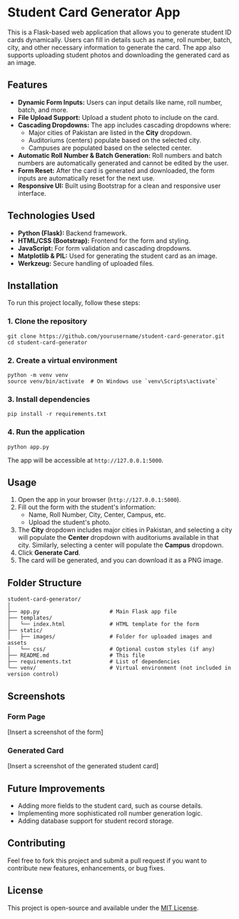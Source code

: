 <!DOCTYPE html>
<html lang="en">
<head>
    <meta charset="UTF-8">
    <meta name="viewport" content="width=device-width, initial-scale=1.0">
</head>
<body>

<h1>Student Card Generator App</h1>

<p>This is a Flask-based web application that allows you to generate student ID cards dynamically. Users can fill in details such as name, roll number, batch, city, and other necessary information to generate the card. The app also supports uploading student photos and downloading the generated card as an image.</p>

<h2>Features</h2>
<ul>
    <li><strong>Dynamic Form Inputs:</strong> Users can input details like name, roll number, batch, and more.</li>
    <li><strong>File Upload Support:</strong> Upload a student photo to include on the card.</li>
    <li><strong>Cascading Dropdowns:</strong> The app includes cascading dropdowns where:
        <ul>
            <li>Major cities of Pakistan are listed in the <strong>City</strong> dropdown.</li>
            <li>Auditoriums (centers) populate based on the selected city.</li>
            <li>Campuses are populated based on the selected center.</li>
        </ul>
    </li>
    <li><strong>Automatic Roll Number &amp; Batch Generation:</strong> Roll numbers and batch numbers are automatically generated and cannot be edited by the user.</li>
    <li><strong>Form Reset:</strong> After the card is generated and downloaded, the form inputs are automatically reset for the next use.</li>
    <li><strong>Responsive UI:</strong> Built using Bootstrap for a clean and responsive user interface.</li>
</ul>

<h2>Technologies Used</h2>
<ul>
    <li><strong>Python (Flask):</strong> Backend framework.</li>
    <li><strong>HTML/CSS (Bootstrap):</strong> Frontend for the form and styling.</li>
    <li><strong>JavaScript:</strong> For form validation and cascading dropdowns.</li>
    <li><strong>Matplotlib &amp; PIL:</strong> Used for generating the student card as an image.</li>
    <li><strong>Werkzeug:</strong> Secure handling of uploaded files.</li>
</ul>

<h2>Installation</h2>

<p>To run this project locally, follow these steps:</p>

<h3>1. Clone the repository</h3>
<pre><code>git clone https://github.com/yourusername/student-card-generator.git
cd student-card-generator
</code></pre>

<h3>2. Create a virtual environment</h3>
<pre><code>python -m venv venv
source venv/bin/activate  # On Windows use `venv\Scripts\activate`
</code></pre>

<h3>3. Install dependencies</h3>
<pre><code>pip install -r requirements.txt
</code></pre>

<h3>4. Run the application</h3>
<pre><code>python app.py
</code></pre>

<p>The app will be accessible at <code>http://127.0.0.1:5000</code>.</p>

<h2>Usage</h2>
<ol>
    <li>Open the app in your browser (<code>http://127.0.0.1:5000</code>).</li>
    <li>Fill out the form with the student's information:
        <ul>
            <li>Name, Roll Number, City, Center, Campus, etc.</li>
            <li>Upload the student's photo.</li>
        </ul>
    </li>
    <li>The <strong>City</strong> dropdown includes major cities in Pakistan, and selecting a city will populate the <strong>Center</strong> dropdown with auditoriums available in that city. Similarly, selecting a center will populate the <strong>Campus</strong> dropdown.</li>
    <li>Click <strong>Generate Card</strong>.</li>
    <li>The card will be generated, and you can download it as a PNG image.</li>
</ol>

<h2>Folder Structure</h2>

<pre><code>student-card-generator/
│
├── app.py                      # Main Flask app file
├── templates/
│   └── index.html              # HTML template for the form
├── static/
│   ├── images/                 # Folder for uploaded images and assets
│   └── css/                    # Optional custom styles (if any)
├── README.md                   # This file
├── requirements.txt            # List of dependencies
└── venv/                       # Virtual environment (not included in version control)
</code></pre>

<h2>Screenshots</h2>

<h3>Form Page</h3>
<p>[Insert a screenshot of the form]</p>

<h3>Generated Card</h3>
<p>[Insert a screenshot of the generated student card]</p>

<h2>Future Improvements</h2>
<ul>
    <li>Adding more fields to the student card, such as course details.</li>
    <li>Implementing more sophisticated roll number generation logic.</li>
    <li>Adding database support for student record storage.</li>
</ul>

<h2>Contributing</h2>
<p>Feel free to fork this project and submit a pull request if you want to contribute new features, enhancements, or bug fixes.</p>

<h2>License</h2>
<p>This project is open-source and available under the <a href="LICENSE">MIT License</a>.</p>

</body>
</html>
